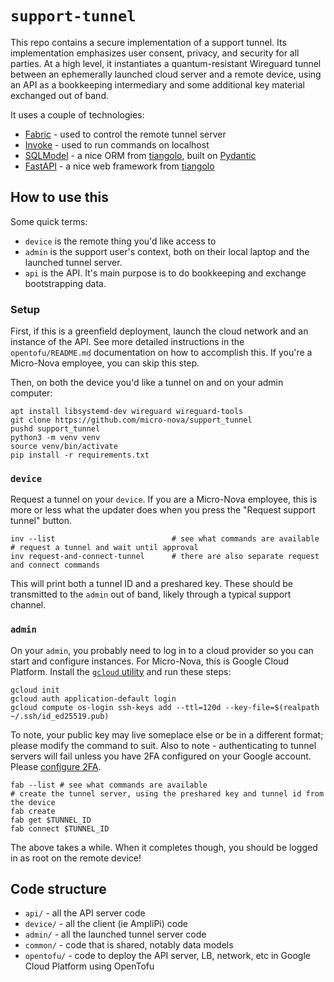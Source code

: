 # `support-tunnel`

This repo contains a secure implementation of a support tunnel. Its implementation emphasizes user consent, privacy, and security for all parties. At a high level, it instantiates a quantum-resistant Wireguard tunnel between an ephemerally launched cloud server and a remote device, using an API as a bookkeeping intermediary and some additional key material exchanged out of band.

It uses a couple of technologies:
* [Fabric](https://www.fabfile.org/) - used to control the remote tunnel server
* [Invoke](https://www.pyinvoke.org/) - used to run commands on localhost
* [SQLModel](https://sqlmodel.tiangolo.com/) - a nice ORM from [tiangolo](https://github.com/tiangolo), built on [Pydantic](https://docs.pydantic.dev/latest/)
* [FastAPI](https://fastapi.tiangolo.com/) - a nice web framework from [tiangolo](https://github.com/tiangolo)

## How to use this

Some quick terms:
* `device` is the remote thing you'd like access to
* `admin` is the support user's context, both on their local laptop and the launched tunnel server.
* `api` is the API. It's main purpose is to do bookkeeping and exchange bootstrapping data.

### Setup
First, if this is a greenfield deployment, launch the cloud network and an instance of the API. See more detailed instructions in the `opentofu/README.md` documentation on how to accomplish this. If you're a Micro-Nova employee, you can skip this step.

Then, on both the device you'd like a tunnel on and on your admin computer:
```
apt install libsystemd-dev wireguard wireguard-tools
git clone https://github.com/micro-nova/support_tunnel
pushd support_tunnel
python3 -m venv venv
source venv/bin/activate
pip install -r requirements.txt
```

### `device`

Request a tunnel on your `device`. If you are a Micro-Nova employee, this is more or less what the updater does when you press the "Request support tunnel" button.

```
inv --list                          # see what commands are available
# request a tunnel and wait until approval
inv request-and-connect-tunnel      # there are also separate request and connect commands
```
This will print both a tunnel ID and a preshared key. These should be transmitted to the `admin` out of band, likely through a typical support channel.

### `admin`

On your `admin`, you probably need to log in to a cloud provider so you can start and configure instances. For Micro-Nova, this is Google Cloud Platform. Install the [`gcloud` utility](https://cloud.google.com/sdk/docs/install-sdk) and run these steps:
```
gcloud init
gcloud auth application-default login
gcloud compute os-login ssh-keys add --ttl=120d --key-file=$(realpath ~/.ssh/id_ed25519.pub)
```
To note, your public key may live someplace else or be in a different format; please modify the command to suit. Also to note - authenticating to tunnel servers will fail unless you have 2FA configured on your Google account. Please [configure 2FA](https://support.google.com/accounts/answer/185839).


```
fab --list # see what commands are available
# create the tunnel server, using the preshared key and tunnel id from the device
fab create
fab get $TUNNEL_ID
fab connect $TUNNEL_ID
```

The above takes a while. When it completes though, you should be logged in as root on the remote device!

## Code structure
* `api/` - all the API server code
* `device/` - all the client (ie AmpliPi) code
* `admin/` - all the launched tunnel server code
* `common/` - code that is shared, notably data models
* `opentofu/` - code to deploy the API server, LB, network, etc in Google Cloud Platform using OpenTofu
